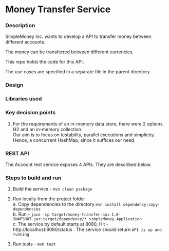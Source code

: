 # Money Transfer Service

### Description
SimpleMoney Inc. wants to develop a API to transfer money between different accounts.

The money can be transferred between different currencies.

This repo holds the code for this API.

The use cases are specified in a separate file in the parent directory.

### Design


### Libraries used


### Key decision points
1. For the requirements of an in-memory data store, there were 2 options. H2 and an in-memory collection.   
Our aim is to focus on testability, parallel executions and simplicity.   
Hence, a concurrent HashMap, since it suffices our need.

### REST API
The Account rest service exposes 4 APIs. They are described below.


### Steps to build and run 
1. Build the service - `mvn clean package`

2. Run locally from the project folder   
a. Copy dependencies to the directory `mvn install dependency:copy-dependencies`   
b. Run - `java -cp target/money-transfer-api-1.0-SNAPSHOT.jar:target/dependency/* simpleMoney.Application`   
c. The service by default starts at 8080, Hit - http://localhost:8080/status . The service should return `API is up and running`

3. Run tests - `mvn test`